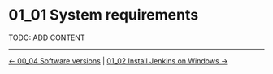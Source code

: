 # 01_01 System requirements
TODO: ADD CONTENT

<!-- FooterStart -->
---
[← 00_04 Software versions](../../ch0_introduction/00_04_software_versions/README.md) | [01_02 Install Jenkins on Windows →](../01_02_install_jenkins_on_windows/README.md)
<!-- FooterEnd -->
